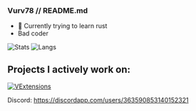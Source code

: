 ### Vurv78 // README.md

- 🔭 Currently trying to learn rust
- Bad coder

![Stats](https://github-readme-stats.vercel.app/api?username=Vurv78&show_icons=true&theme=tokyonight)
![Langs](https://github-readme-stats.vercel.app/api/top-langs/?username=Vurv78&layout=compact&theme=tokyonight)

## Projects I actively work on:

[![VExtensions](https://github-readme-stats.vercel.app/api/pin/?username=Vurv78&repo=VExtensions&theme=tokyonight)](https://github.com/Vurv78/VExtensions)

<!--
Lol, guess private repos don't get shown
![](https://github-readme-stats.vercel.app/api/top-langs/?username=Vurv78&layout=compact)
-->

Discord:
https://discordapp.com/users/363590853140152321
